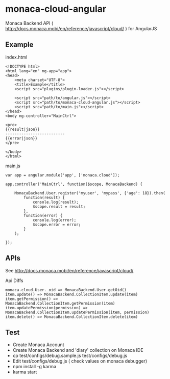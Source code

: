 # monaca-cloud-angular

Monaca Backend API ( http://docs.monaca.mobi/en/reference/javascript/cloud/ ) for AngularJS


## Example

index.html

    <!DOCTYPE html>
    <html lang="en" ng-app="app">
    <head>
        <meta charset="UTF-8">
        <title>Example</title>
        <script src="plugins/plugin-loader.js"></script>
        
        <script src="path/to/angular.js"></script>
        <script src="path/to/monaca-cloud-angular.js"></script>
        <script src="path/to/main.js"></script>
    </head>
    <body ng-controller="MainCtrl">
    
    <pre>
    {{result|json}}
    --------------------------
    {{error|json}}
    </pre>
    
    </body>
    </html>

main.js

    var app = angular.module('app', ['monaca.cloud']);

    app.controller('MainCtrl', function($scope, MonacaBackend) {

        MonacaBackend.User.register('myuser', 'mypass', {'age': 18}).then(
            function(result) {
                console.log(result);
                $scope.result = result;
            },
            function(error) {
                console.log(error);
                $scope.error = error;
            }
        );

    });

## APIs

See http://docs.monaca.mobi/en/reference/javascript/cloud/

Api Diffs

    monaca.cloud.User._oid => MonacaBackend.User.getOid()
    item.update() => MonacaBackend.CollectionItem.update(item)
    item.getPermission() => MonacaBackend.CollectionItem.getPermission(item)
    item.updatePermission(permission) => MonacaBackend.CollectionItem.updatePermission(item, permission)
    item.delete() => MonacaBackend.CollectionItem.delete(item)

## Test

* Create Monaca Account
* Create Monaca Backend and 'diary' collection on Monaca IDE
* cp test/configs/debug.sample.js test/configs/debug.js
* Edit test/configs/debug.js ( check values on monaca debugger)
* npm install -g karma
* karma start

